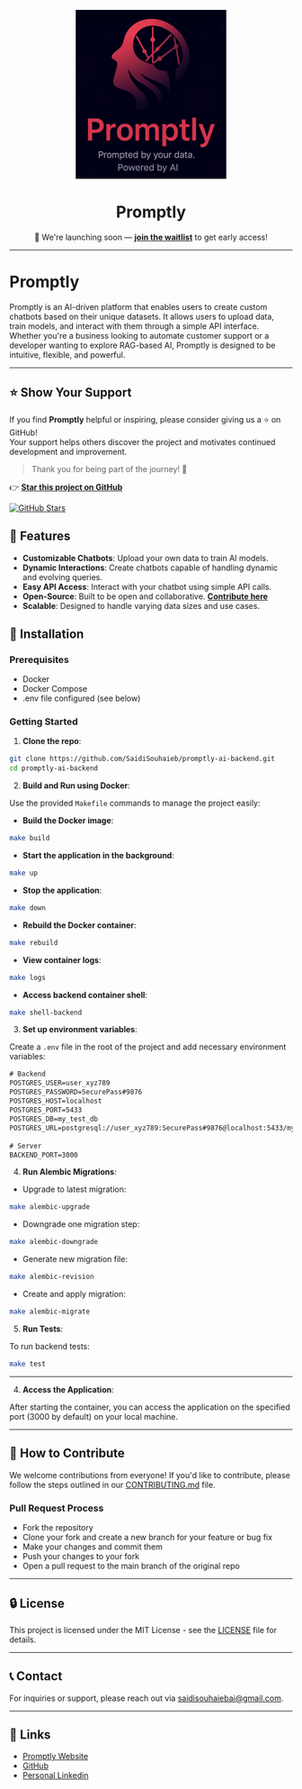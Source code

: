 <p align="center">
  <img src="assets/smaller.png" alt="Promptly Logo">
</p>

<h1 align="center"><strong>Promptly</strong></h1>

<p align="center">
  🚀 We're launching soon — <strong><a href="https://promtly.tech">join the waitlist</a></strong> to get early access!
</p>

---

# Promptly

Promptly is an AI-driven platform that enables users to create custom chatbots based on their unique datasets. It allows users to upload data, train models, and interact with them through a simple API interface. Whether you're a business looking to automate customer support or a developer wanting to explore RAG-based AI, Promptly is designed to be intuitive, flexible, and powerful.

---

## ⭐️ Show Your Support

If you find **Promptly** helpful or inspiring, please consider giving us a ⭐️ on GitHub!  
Your support helps others discover the project and motivates continued development and improvement.

> Thank you for being part of the journey! 🙌

👉 [**Star this project on GitHub**](https://github.com/SaidiSouhaieb/promptly-ai-backend)

[![GitHub Stars](https://img.shields.io/github/stars/SaidiSouhaieb/promptly-ai-backend?style=social)](https://github.com/SaidiSouhaieb/promptly-ai-backend/stargazers)

## 🚀 Features

- **Customizable Chatbots**: Upload your own data to train AI models.
- **Dynamic Interactions**: Create chatbots capable of handling dynamic and evolving queries.
- **Easy API Access**: Interact with your chatbot using simple API calls.
- **Open-Source**: Built to be open and collaborative. [**Contribute here**](CONTRIBUTING.md)
- **Scalable**: Designed to handle varying data sizes and use cases.

## 📂 Installation

### Prerequisites

- Docker
- Docker Compose
- .env file configured (see below)

### Getting Started

1. **Clone the repo**:

```bash
git clone https://github.com/SaidiSouhaieb/promptly-ai-backend.git
cd promptly-ai-backend
```

2. **Build and Run using Docker**:

Use the provided `Makefile` commands to manage the project easily:

- **Build the Docker image**:

```bash
make build
```

- **Start the application in the background**:

```bash
make up
```

- **Stop the application**:

```bash
make down
```

- **Rebuild the Docker container**:

```bash
make rebuild
```

- **View container logs**:

```bash
make logs
```

- **Access backend container shell**:

```bash
make shell-backend
```

3. **Set up environment variables**:

Create a `.env` file in the root of the project and add necessary environment variables:

```env
# Backend
POSTGRES_USER=user_xyz789
POSTGRES_PASSWORD=SecurePass#9876
POSTGRES_HOST=localhost
POSTGRES_PORT=5433
POSTGRES_DB=my_test_db
POSTGRES_URL=postgresql://user_xyz789:SecurePass#9876@localhost:5433/my_test_db

# Server
BACKEND_PORT=3000
```

4. **Run Alembic Migrations**:

- Upgrade to latest migration:

```bash
make alembic-upgrade
```

- Downgrade one migration step:

```bash
make alembic-downgrade
```

- Generate new migration file:

```bash
make alembic-revision
```

- Create and apply migration:

```bash
make alembic-migrate
```

5. **Run Tests**:

To run backend tests:

```bash
make test
```

---

4. **Access the Application**:

After starting the container, you can access the application on the specified port (3000 by default) on your local machine.

---

## 📝 How to Contribute

We welcome contributions from everyone! If you'd like to contribute, please follow the steps outlined in our [CONTRIBUTING.md](CONTRIBUTING.md) file.

### Pull Request Process

- Fork the repository
- Clone your fork and create a new branch for your feature or bug fix
- Make your changes and commit them
- Push your changes to your fork
- Open a pull request to the main branch of the original repo

---

## 🔒 License

This project is licensed under the MIT License - see the [LICENSE](LICENSE.md) file for details.

---

## 📞 Contact

For inquiries or support, please reach out via [saidisouhaiebai@gmail.com](mailto:saidisouhaiebai@gmail.com).

---

## 🔗 Links

- [Promptly Website](https://promtly.tech)
- [GitHub](https://github.com/SaidiSouhaieb)
- [Personal Linkedin](https://www.linkedin.com/in/saidi-souhaieb-4632702a8/)
